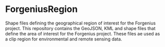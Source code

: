 # ForgeniusRegion
Shape files defining the geographical region of interest for the Forgenius project.
This repository contains the GeoJSON, KML and shape files that define the area of interest for the Forgenius project. These files ae used as a clip region for environmental and remote sensing data.
